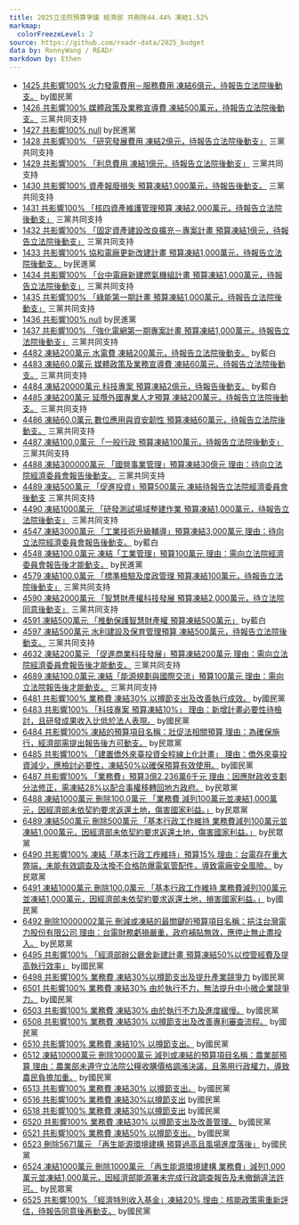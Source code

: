 ```yaml
---
title: 2025立法院預算爭議 經濟部 共刪除44.44% 凍結1.52%
markmap:
  colorFreezeLevel: 2
source: https://github.com/readr-data/2025_budget
data by: RonnyWang / READr
markdown by: Ethen
---
```

- [1425 共影響100% 火力發電費用－服務費用 凍結6億元，待報告立法院後動支。](https://ppg.ly.gov.tw/ppg/sittings/2024121380/details?meetingDate=113/12/19&meetingTime=09:00-17:30&departmentCode=null) by國民黨
- [1426 共影響100% 媒體政策及業務宣導費 凍結500萬元，待報告立法院後動支。](https://ppg.ly.gov.tw/ppg/sittings/2024121380/details?meetingDate=113/12/19&meetingTime=09:00-17:30&departmentCode=null) 三黨共同支持
- [1427 共影響100% null](https://ppg.ly.gov.tw/ppg/sittings/2024121380/details?meetingDate=113/12/19&meetingTime=09:00-17:30&departmentCode=null) by民進黨
- [1428 共影響100% 「研究發展費用 凍結2億元，待報告立法院後動支」](https://ppg.ly.gov.tw/ppg/sittings/2024121380/details?meetingDate=113/12/19&meetingTime=09:00-17:30&departmentCode=null) 三黨共同支持
- [1429 共影響100% 「利息費用 凍結1億元，待報告立法院後動支」](https://ppg.ly.gov.tw/ppg/sittings/2024121380/details?meetingDate=113/12/19&meetingTime=09:00-17:30&departmentCode=null) 三黨共同支持
- [1430 共影響100% 資產報廢損失 預算凍結1,000萬元，待報告後動支。](https://ppg.ly.gov.tw/ppg/sittings/2024121380/details?meetingDate=113/12/19&meetingTime=09:00-17:30&departmentCode=null) 三黨共同支持
- [1431 共影響100% 「核四資產維護管理預算 凍結2,000萬元，待報告立法院後動支」](https://ppg.ly.gov.tw/ppg/sittings/2024121380/details?meetingDate=113/12/19&meetingTime=09:00-17:30&departmentCode=null) 三黨共同支持
- [1432 共影響100% 「固定資產建設改良擴充－專案計畫 預算凍結1億元，待報告立法院後動支」](https://ppg.ly.gov.tw/ppg/sittings/2024121380/details?meetingDate=113/12/19&meetingTime=09:00-17:30&departmentCode=null) 三黨共同支持
- [1433 共影響100% 協和電廠更新改建計畫 預算凍結1,000萬元，待報告立法院後動支。](https://ppg.ly.gov.tw/ppg/sittings/2024121380/details?meetingDate=113/12/19&meetingTime=09:00-17:30&departmentCode=null) by民進黨
- [1434 共影響100% 「台中電廠新建燃氣機組計畫 預算凍結1,000萬元，待報告立法院後動支」](https://ppg.ly.gov.tw/ppg/sittings/2024121380/details?meetingDate=113/12/19&meetingTime=09:00-17:30&departmentCode=null) 三黨共同支持
- [1435 共影響100% 「綠能第一期計畫 預算凍結1,000萬元，待報告立法院後動支」](https://ppg.ly.gov.tw/ppg/sittings/2024121380/details?meetingDate=113/12/19&meetingTime=09:00-17:30&departmentCode=null) 三黨共同支持
- [1436 共影響100% null](https://ppg.ly.gov.tw/ppg/sittings/2024121380/details?meetingDate=113/12/19&meetingTime=09:00-17:30&departmentCode=null) by民進黨
- [1437 共影響100% 「強化電網第一期專案計畫 預算凍結1,000萬元，待報告立法院後動支」](https://ppg.ly.gov.tw/ppg/sittings/2024121380/details?meetingDate=113/12/19&meetingTime=09:00-17:30&departmentCode=null) 三黨共同支持
- [4482 凍結200萬元 水電費 凍結200萬元，待報告立法院後動支。](https://ppg.ly.gov.tw/ppg/sittings/2024121697/details?meetingDate=113/12/25&meetingTime=09:00-17:30&departmentCode=null) by藍白
- [4483 凍結60.0萬元 媒體政策及業務宣導費 凍結60萬元，待報告立法院後動支。](https://ppg.ly.gov.tw/ppg/sittings/2024121697/details?meetingDate=113/12/25&meetingTime=09:00-17:30&departmentCode=null) 三黨共同支持
- [4484 凍結20000萬元 科技專案 預算凍結2億元，待報告後動支。](https://ppg.ly.gov.tw/ppg/sittings/2024121697/details?meetingDate=113/12/25&meetingTime=09:00-17:30&departmentCode=null) by藍白
- [4485 凍結200萬元 延攬外國專業人才預算 凍結200萬元，待報告立法院後動支。](https://ppg.ly.gov.tw/ppg/sittings/2024121697/details?meetingDate=113/12/25&meetingTime=09:00-17:30&departmentCode=null) 三黨共同支持
- [4486 凍結60.0萬元 數位應用與資安韌性 預算凍結60萬元，待報告立法院後動支。](https://ppg.ly.gov.tw/ppg/sittings/2024121697/details?meetingDate=113/12/25&meetingTime=09:00-17:30&departmentCode=null) 三黨共同支持
- [4487 凍結100.0萬元 「一般行政 預算凍結100萬元，待報告立法院後動支」](https://ppg.ly.gov.tw/ppg/sittings/2024121697/details?meetingDate=113/12/25&meetingTime=09:00-17:30&departmentCode=null) 三黨共同支持
- [4488 凍結300000萬元 「國營事業管理」預算凍結30億元 理由：待向立法院經濟委員會報告後動支。](https://ppg.ly.gov.tw/ppg/sittings/2024121697/details?meetingDate=113/12/25&meetingTime=09:00-17:30&departmentCode=null) 三黨共同支持
- [4489 凍結500萬元 「促進投資」預算500萬元 凍結待報告立法院經濟委員會後動支](https://ppg.ly.gov.tw/ppg/sittings/2024121697/details?meetingDate=113/12/25&meetingTime=09:00-17:30&departmentCode=null) 三黨共同支持
- [4490 凍結1000萬元 「研發測試場域整建作業 預算凍結1,000萬元，待報告立法院後動支」](https://ppg.ly.gov.tw/ppg/sittings/2024121697/details?meetingDate=113/12/25&meetingTime=09:00-17:30&departmentCode=null) 三黨共同支持
- [4547 凍結3000萬元 「工業技術升級輔導」預算凍結3,000萬元 理由：待向立法院經濟委員會報告後動支。](https://ppg.ly.gov.tw/ppg/sittings/2024121697/details?meetingDate=113/12/25&meetingTime=09:00-17:30&departmentCode=null) by藍白
- [4548 凍結100.0萬元 凍結「工業管理」預算100萬元 理由：需向立法院經濟委員會報告後才能動支。](https://ppg.ly.gov.tw/ppg/sittings/2024121697/details?meetingDate=113/12/25&meetingTime=09:00-17:30&departmentCode=null) by民進黨
- [4579 凍結100.0萬元 「標準檢驗及度政管理 預算凍結100萬元，待報告立法院後動支」](https://ppg.ly.gov.tw/ppg/sittings/2024121697/details?meetingDate=113/12/25&meetingTime=09:00-17:30&departmentCode=null) 三黨共同支持
- [4590 凍結2000萬元 「智慧財產權科技發展 預算凍結2,000萬元，待立法院同意後動支」](https://ppg.ly.gov.tw/ppg/sittings/2024121697/details?meetingDate=113/12/25&meetingTime=09:00-17:30&departmentCode=null) 三黨共同支持
- [4591 凍結500萬元 「推動保護智慧財產權 預算凍結500萬元」](https://ppg.ly.gov.tw/ppg/sittings/2024121697/details?meetingDate=113/12/25&meetingTime=09:00-17:30&departmentCode=null) by藍白
- [4597 凍結500萬元 水利建設及保育管理預算 凍結500萬元，待報告立法院後動支。](https://ppg.ly.gov.tw/ppg/sittings/2024121697/details?meetingDate=113/12/25&meetingTime=09:00-17:30&departmentCode=null) 三黨共同支持
- [4632 凍結200萬元 「促進商業科技發展」預算凍結200萬元 理由：需向立法院經濟委員會報告後才能動支。](https://ppg.ly.gov.tw/ppg/sittings/2024121697/details?meetingDate=113/12/25&meetingTime=09:00-17:30&departmentCode=null) 三黨共同支持
- [4689 凍結100.0萬元 凍結「能源規劃與國際交流」預算100萬元 理由：需向立法院報告後才能動支。](https://ppg.ly.gov.tw/ppg/sittings/2024121697/details?meetingDate=113/12/25&meetingTime=09:00-17:30&departmentCode=null) 三黨共同支持
- [6481 共影響100% 業務費 凍結30% 以撙節支出及改善執行成效。](https://ppg.ly.gov.tw/ppg/sittings/2025011544/details?meetingDate=114/01/20&meetingTime=&departmentCode=null) by國民黨
- [6483 共影響100% 「科技專案 預算凍結10%」 理由：新增計畫必要性待檢討，且研發成果收入比低於法人表現。](https://ppg.ly.gov.tw/ppg/sittings/2025011544/details?meetingDate=114/01/20&meetingTime=&departmentCode=null) by國民黨
- [6484 共影響100% 凍結的預算項目名稱：壯促法相關預算 理由：為確保施行，經濟部需提出報告後方可動支。](https://ppg.ly.gov.tw/ppg/sittings/2025011544/details?meetingDate=114/01/20&meetingTime=&departmentCode=null) by民眾黨
- [6485 共影響100% 「建置僑外來臺投資全程線上化計畫」 理由：僑外來臺投資減少，應檢討必要性，凍結50%以確保預算有效使用。](https://ppg.ly.gov.tw/ppg/sittings/2025011544/details?meetingDate=114/01/20&meetingTime=&departmentCode=null) by國民黨
- [6487 共影響100% 「業務費」預算3億2,236萬6千元 理由：因應財政收支劃分法修正，需凍結28%以配合事權移轉回地方政府。](https://ppg.ly.gov.tw/ppg/sittings/2025011544/details?meetingDate=114/01/20&meetingTime=&departmentCode=null) by民眾黨
- [6488 凍結1000萬元 刪除100.0萬元 「業務費 減列100萬元並凍結1,000萬元，因經濟部未依契約要求返還土地，傷害國家利益。」](https://ppg.ly.gov.tw/ppg/sittings/2025011544/details?meetingDate=114/01/20&meetingTime=&departmentCode=null) by民眾黨
- [6489 凍結500萬元 刪除500萬元 「基本行政工作維持 業務費減列100萬元並凍結1,000萬元，因經濟部未依契約要求返還土地，傷害國家利益。」](https://ppg.ly.gov.tw/ppg/sittings/2025011544/details?meetingDate=114/01/20&meetingTime=&departmentCode=null) by民眾黨
- [6490 共影響100% 凍結「基本行政工痄維持」預算15% 理由：台電存在重大弊端，未能有效調查及汰換不合格防爆電氣管配件，導致電廠安全風險。](https://ppg.ly.gov.tw/ppg/sittings/2025011544/details?meetingDate=114/01/20&meetingTime=&departmentCode=null) by民眾黨
- [6491 凍結1000萬元 刪除100.0萬元 「基本行政工作維持 業務費減列100萬元並凍結1,000萬元，因經濟部未依契約要求返還土地，損害國家利益。」](https://ppg.ly.gov.tw/ppg/sittings/2025011544/details?meetingDate=114/01/20&meetingTime=&departmentCode=null) by國民黨
- [6492 刪除10000002萬元 刪減或凍結的最關鍵的預算項目名稱：挹注台灣電力股份有限公司 理由：台電財務虧損嚴重，政府補貼無效，應停止無止盡投入。](https://ppg.ly.gov.tw/ppg/sittings/2025011544/details?meetingDate=114/01/20&meetingTime=&departmentCode=null) by民眾黨
- [6495 共影響100% 「經濟部辦公廳舍新建計畫 預算凍結50%以控管經費及提高執行效率」](https://ppg.ly.gov.tw/ppg/sittings/2025011544/details?meetingDate=114/01/20&meetingTime=&departmentCode=null) by國民黨
- [6498 共影響100% 業務費 凍結30%以撙節支出及提升產業競爭力](https://ppg.ly.gov.tw/ppg/sittings/2025011544/details?meetingDate=114/01/20&meetingTime=&departmentCode=null) by國民黨
- [6501 共影響100% 業務費 凍結30% 由於執行不力，無法提升中小微企業競爭力。](https://ppg.ly.gov.tw/ppg/sittings/2025011544/details?meetingDate=114/01/20&meetingTime=&departmentCode=null) by國民黨
- [6503 共影響100% 業務費 凍結30% 由於執行不力及進度緩慢。](https://ppg.ly.gov.tw/ppg/sittings/2025011544/details?meetingDate=114/01/20&meetingTime=&departmentCode=null) by國民黨
- [6508 共影響100% 業務費 凍結30% 以撙節支出及改善專利審查流程。](https://ppg.ly.gov.tw/ppg/sittings/2025011544/details?meetingDate=114/01/20&meetingTime=&departmentCode=null) by國民黨
- [6510 共影響100% 業務費 凍結10% 以撙節支出。](https://ppg.ly.gov.tw/ppg/sittings/2025011544/details?meetingDate=114/01/20&meetingTime=&departmentCode=null) by國民黨
- [6512 凍結10000萬元 刪除10000萬元 減列或凍結的預算項目名稱：農業部預算  理由：農業部未遵守立法院公糧收購價格調漲決議，且濫用行政權力，導致農民負擔加重。](https://ppg.ly.gov.tw/ppg/sittings/2025011544/details?meetingDate=114/01/20&meetingTime=&departmentCode=null) by國民黨
- [6513 共影響100% 業務費 凍結30% 以撙節支出。](https://ppg.ly.gov.tw/ppg/sittings/2025011544/details?meetingDate=114/01/20&meetingTime=&departmentCode=null) by國民黨
- [6516 共影響100% 業務費 凍結30%以撙節支出](https://ppg.ly.gov.tw/ppg/sittings/2025011544/details?meetingDate=114/01/20&meetingTime=&departmentCode=null) by國民黨
- [6518 共影響100% 業務費 凍結30%以撙節支出](https://ppg.ly.gov.tw/ppg/sittings/2025011544/details?meetingDate=114/01/20&meetingTime=&departmentCode=null) by國民黨
- [6520 共影響100% 業務費 凍結30% 以撙節支出及改善管理。](https://ppg.ly.gov.tw/ppg/sittings/2025011544/details?meetingDate=114/01/20&meetingTime=&departmentCode=null) by國民黨
- [6521 共影響100% 業務費 凍結50% 以撙節支出。](https://ppg.ly.gov.tw/ppg/sittings/2025011544/details?meetingDate=114/01/20&meetingTime=&departmentCode=null) by國民黨
- [6523 刪除5671萬元 「再生能源環境建構 預算過高且風場進度落後」](https://ppg.ly.gov.tw/ppg/sittings/2025011544/details?meetingDate=114/01/20&meetingTime=&departmentCode=null) by國民黨
- [6524 凍結1000萬元 刪除1000萬元 「再生能源環境建構 業務費」減列1,000萬元並凍結1,000萬元，因經濟部能源署未完成行政調查報告及未撤銷違法許可。](https://ppg.ly.gov.tw/ppg/sittings/2025011544/details?meetingDate=114/01/20&meetingTime=&departmentCode=null) by民眾黨
- [6525 共影響100% 「經濟特別收入基金」凍結20% 理由：核能政策需重新評估，待報告同意後再動支。](https://ppg.ly.gov.tw/ppg/sittings/2025011544/details?meetingDate=114/01/20&meetingTime=&departmentCode=null) by國民黨
